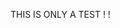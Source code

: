 <html>

<head>
<meta http-equiv="Content-Type" content="text/html; charset=utf-8" />
<link rel="stylesheet" href="../../_css.css" type="text/css">
</head>

<body>

THIS IS ONLY A TEST ! !

</body>

</html>
